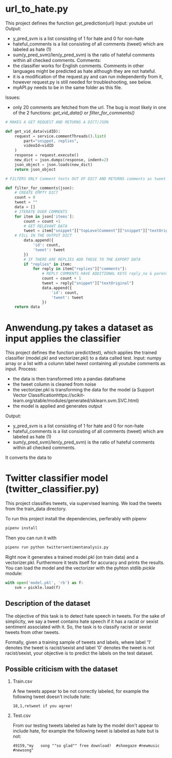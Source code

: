 # url_to_hate.py
This project defines the function get_prediction(url)
Input: youtube url
Output: 
- y_pred_svm is a list consisting of 1 for hate and 0 for non-hate
- hateful_comments is a list consisting of all comments (tweet) which are labeled as hate (1)
- sum(y_pred_svm)/len(y_pred_svm) is the ratio of hateful comments within all checked comments.
Comments:
- the classifier works for English comments. Comments in other languages might be predicted as hate although they are not hateful.
- it is a modification of the request.py and can run independently from it, however request.py is still needed for troubleshooting, see below.
- myAPI.py needs to be in the same folder as this file.

Issues:
- only 20 comments are fetched from the url. The bug is most likely in one of the 2 functions: *get_vid_data()* or *filter_for_comments()* 
```python
# MAKES A GET REQUEST AND RETURNS A DICT/JSON

def get_vid_data(vidID):
    request = service.commentThreads().list(
        part="snippet, replies",
        videoId=vidID
    )
    response = request.execute()
    new_dict = json.dumps(response, indent=2)
    json_object = json.loads(new_dict)
    return json_object

# FILTERS ONLY Comment texts OUT OF DICT AND RETURNS comments as tweet

def filter_for_comments(json):
    # CREATE EMPTY DICT
    count = 0
    tweet = ""
    data = []
    # ITERATE OVER COMMENTS
    for item in json['items']:
        count = count +1
        # GET RELEVANT DATA
        tweet = item["snippet"]["topLevelComment"]["snippet"]["textOriginal"]
    # FILL IN THE OUTPUT DICT
        data.append({
            'id': count,
            'tweet': tweet
        })
        # IF THERE ARE REPLIES ADD THESE TO THE EXPORT DATA
        if "replies" in item:
            for reply in item["replies"]["comments"]:
                # REPLY COMMENTS HAVE ADDITIONAL KEYS reply_no & parent_comment
                count = count + 1
                tweet = reply["snippet"]["textOriginal"]
                data.append({
                    'id': count,
                    'tweet': tweet
                })     
    return data
```

# Anwendung.py takes a dataset as input applies the classifier 
This project defines the function predict(test), which applies the trained classifier (model.pkl and vectorizer.pkl) to a data called test.
Input: numpy array or a list with a column label *tweet* containing all youtube comments as input.
Process:
- the data is then transformed into a pandas dataframe
- the tweet column is cleaned from noise
- the vectorizer.pkl is transforming the data for the model (a Support Vector Classificationhttps://scikit-learn.org/stable/modules/generated/sklearn.svm.SVC.html)
- the model is applied and generates output
  
Output: 
- y_pred_svm is a list consisting of 1 for hate and 0 for non-hate
- hateful_comments is a list consisting of all comments (tweet) which are labeled as hate (1)
- sum(y_pred_svm)/len(y_pred_svm) is the ratio of hateful comments within all checked comments.

It converts the data to 
# Twitter classifier model (twitter_classifier.py)

This project classifies tweets, via supervised learning. We load the tweets from the train_data directory.

To run this project install the dependencies, perferably with pipenv
```python
pipenv install
```
Then you can run it with
```python
pipenv run python twittersentimentanalysis.py
```

Right now it generates a trained model.pkl (on train data) and a vectorizer.pkl. Furthermore it tests itself for accuracy and prints the results. 
You can load the model and the vectorizer with the pyhton stdlib *pickle* module:
```python
with open('model.pkl', 'rb') as f:
    svm = pickle.load(f)
```

## Description of the dataset

The objective of this task is to detect hate speech in tweets. For the sake of simplicity, we say a tweet contains hate speech if it has a racist or sexist sentiment associated with it. So, the task is to classify racist or sexist tweets from other tweets.

Formally, given a training sample of tweets and labels, where label '1' denotes the tweet is racist/sexist and label '0' denotes the tweet is not racist/sexist, your objective is to predict the labels on the test dataset.

## Possible criticism with the dataset

1. Train.csv
   
   A few tweets appear to be not correctly labeled, for example the following tweet doesn't include hate:

   `18,1,retweet if you agree!`
2. Test.csv
   
   From our testing tweets labeled as hate by the model don't appear to include hate, for example the following tweet is labeled as hate but is not:

   `49159,"my   song ""so glad"" free download!  #shoegaze #newmusic #newsong"`